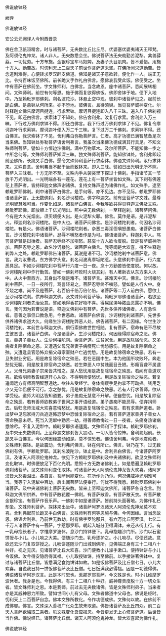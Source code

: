   佛说放钵经  

阙译  

佛说放钵经  

安公云元阙译人今附西晋录  

佛在舍卫祇洹精舍。时与诸菩萨。无央数比丘比丘尼。优婆塞优婆夷诸天王释梵。及阿须伦鬼神龙。诸人非人。无央数悉会坐。佛说菩萨法无央劫勤苦泥犁。禽兽薜荔。一切忧劳。十方布施。金银珍宝车马奴婢。及妻子头目肌肉。皆不爱惜。用施十方人。勤苦故。时忉利天上二百天子前世作菩萨道未坚。在佛所闻求道勤苦。皆念道剧难得。心便转求罗汉辟支佛道。佛知是诸天子意欲转。便化作一人。端正无比。令持百味饭至佛所。前长跪叉手作礼白佛言。愿佛哀我受此饭。佛便受之。坐中有菩萨在佛前坐。字文殊师利。白佛言。当念故恩。座中诸菩萨。悉闻展转相问。文殊师利。前世有何等恩。施于佛而复欲得佛饭。佛即舍钵于地。便下入地中。乃至赖毗罗耶佛刹。刹名波陀沙。钵悬止空中现。彼刹中诸菩萨见之。起前长跪白佛。是悬钵从何所来。亦不堕地。彼佛言。且待须臾。当见菩萨威神变化。尔时释迦文佛告摩诃目揵连。行求索钵。摩诃目揵连即入八千三昧。遍入八千佛刹视不见。即还白佛言。求索钵了不知处。佛告舍利弗。汝复行求索。舍利弗入万三昧。下行过万佛刹求钵不得。即还白佛言。我下行过万佛刹求钵了不见。佛复令摩诃迦叶行求索钵。摩诃迦叶便入万二千三昧。复下过万二千佛刹。求索钵不得。还白佛言。我求索钵了不见。舍利弗白弥勒菩萨言。仁者。高才功德已满智慧备足次当来佛。当知钵处弥勒菩萨语舍利弗言。我虽次当来佛功德成满其行具足。不知文殊师利菩萨。譬如十方恒边沙佛刹。满中万物草木。及尔所菩萨。不能知佛一步之中所念何等。文殊师利菩萨知深三昧。独文殊师利菩萨。能知佛钵处。舍利弗即起前至佛所。长跪叉手白佛。愿令文殊师利菩萨行求索钵。佛语文殊师利。汝行求钵来。文殊自念。舍利弗当不起于坐而致钵来。即入三昧。譬如日出光明无所不照。菩萨入三昧者。十方无所不至。文殊内手从袈裟里下探过十佛刹。手指诸节其一节放千万光明出。一光明端各有一莲花。莲花上有一菩萨坐皆如文殊。其下刹有佛莲花上菩萨者。皆持释迦文佛声谢诸佛。复持文殊声遥为诸佛作礼。如文殊手。逮至赖毗罗耶佛刹。刹中诸菩萨白佛言。是手何等。亦不见边。亦不见际。赖毗罗耶佛语诸菩萨言。上无数佛刹。刹名沙诃楼陀。佛字释迦文。前有坐菩萨字文殊。最尊光明智慧难可当。作变化如是。诸菩萨白佛言。今我等欲共得见释迦文佛及文殊。赖毗罗耶佛。即放额上千亿光明出。照中央无数佛刹。一至释迦刹。诸菩萨问佛。今有是大火光烟出。须臾顷便火出。是火泥犁火耶。佛言。莫作是语。是非泥犁火。释迦刹名沙诃楼陀。是中火也。诸菩萨问佛言。是沙诃楼陀刹者。何因名沙诃楼陀。有是火。佛语诸菩萨。沙诃楼陀刹者。杂恶三毒淫侄嗔怒愚痴。诸菩萨白佛言。沙诃楼陀刹中诸菩萨。忍辱不嗔怒者作是为可。佛语诸菩萨。释迦刹中人。骂詈菩萨轻是挝捶者。菩萨忍辱终不加嗔怒。慈哀十方人欲令度脱。皆是菩萨威神所加。菩萨忍辱之恩。故名沙诃楼陀。诸菩萨白佛言。我等闻是大欢喜。得不生释迦刹弊人之处。赖毗罗耶佛告诸菩萨。莫说是语不可。沙诃楼陀刹中诸菩萨意。佛言。我为汝曹说。东方佛字头意。刹名诃波离摩坻陀惹。头意佛刹中菩萨。行六度悉具足。不如沙诃楼陀刹中菩萨行六度一日一夜。念十方勤苦皆使度脱。何以故。沙诃楼陀刹中作行勤苦。譬如一佛刹坏败时火烧其刹。有人著新衣从东方来入火中。从火中至西方。其身出不烧是难不。诸菩萨言。甚难天中天。佛言。沙诃楼陀刹中菩萨。一日一夜所行。骂詈轻易之。菩萨忍辱终不嗔怒。譬如是人行火中。身不烧之难。尚不及是菩萨。若百倍千倍万倍亿倍。诸菩萨等二万人前白佛。愿欲上至沙诃楼陀刹。供养释迦文佛。及文殊师利菩萨等。赖毗罗耶佛语诸菩萨。若欲至沙诃楼陀刹者先治汝意。譬如地得香花好物不喜。得屎尿涕唾脓血恶露亦不嗔。佛言。我何因为若曹说是语。释迦文佛刹中有菩萨。先世多供养诸佛者。人有急性者。意善之事但口教急用。今世恶故。诸菩萨白佛言。沙诃楼陀刹诸菩萨。先世多供养诸佛求道大久。何缘生沙诃楼陀弊恶人处。佛告诸菩萨。有二因缘。今世生沙诃楼陀刹。本前世与释迦文佛。俱行索佛故世世相随。复有菩萨。宿命有恶不尽故生彼恶世。诸菩萨白佛。今是诸菩萨。生沙诃楼陀刹。何因缘得除宿命之恶。佛言。善男子善女人。生沙诃楼陀刹。索菩萨道。生贫家舍。用是故除宿命恶。又多病者复除宿命之恶。又遭遇父母兄弟妻子病瘦死亡忧愁感伤。用是故复除宿命之殃。又遭逢县官恐怖弃捐父母家室财产亡逃忧愁。用是故复除宿命之殃恶。若有一旦失财业穷厄。用是故复除宿命之殃恶。若在恶国中生。本为他国所攻败坏。奔走愁忧无聊。用是故复除宿命之殃恶。若生弊恶人中贫贱面目丑陋。形癃盲聋不属逮人。父母兄弟妻子宗亲皆共憎之。是人愁忧用是故复除宿命之殃恶。若闻有善道欢喜。欲索明师教告经道开心从受。不得明师便愁忧。用是故复除宿命之殃恶。若复遥闻远方有师高明智慧通达。欲往从受经学。身体病瘦手足拘挛不可动摇。钱用乏少又无伴侣便不可行。念之愁忧。用是故复除宿命之殃恶。若有人行求善师。欲从学受经。道师大明达皆知道要。弟子愚痴无慧意不开解。便自愁忧。用是故复除宿命之殃恶。若有善师欲教弟子世间之事开语经道。弟子愚痴不能忍辱。便弃捐师去。后归念师法戒大欢喜意悔愁忧。用是故复除宿命之殃恶。若有求菩萨道者。卧出梦中见怨家持刀兵追逐怖恐梦中恐懅复除宿命之恶。若有菩萨道家善男子善女人宿命殃恶未尽。死当入泥犁中勤苦一劫。得善师教悔过一日一夜者。头痛身热诸病悉除尽。不复入泥犁中。赖毗罗耶佛语适竟。文殊师利下手探钵。赖毗罗耶佛刹。及中央无央数佛刹。上至释迦文佛刹皆大震动。一切人皆令惊怖。舍利弗起前。长跪叉手白佛言。今以何因缘震动如是。莫不惊恐者。佛语舍利弗。今是地震动者。文殊师利探钵。是故震动。舍利弗问佛言。钵在何所止。佛言。钵乃在下。过无数佛刹有佛。字赖毗罗耶。其刹名波陀沙。钵止是中。舍利弗白佛言。今诸菩萨阿罗汉。及诸天人阿须伦鬼神龙。欲见下方赖毗罗耶佛刹及中央诸佛刹。欲见文殊师利变化取钵。时佛便放足下百亿光明。悉照十方无数诸佛刹土。如是悉遍见赖毗罗耶佛刹诸菩萨。见文殊师利变化取钵。时诸菩萨天人阿须伦鬼神龙皆大欢喜。诸阿罗汉皆大愁毒泪出。各自言。菩萨尚能变化。在所作为乃尔。何况佛威神光明难可当。我等宁入泥犁中百劫。后出闻菩萨法便奉行。何忧不得我愿。赖毗罗耶佛刹中诸菩萨。及中央诸佛刹土菩萨无央数。皆来上至释迦文佛所。诸菩萨各自念言。到释迦文佛所供养。中有菩萨散花覆一佛刹。有菩萨散香。有菩萨散天衣。有菩萨散金银珍宝。有菩萨作音乐声。一佛刹中如是诸菩萨。皆前持头面著地。为佛作礼已却坐。文殊师利菩萨。探钵来出坐中。诸菩萨阿罗汉诸天人阿须伦鬼神龙莫不欢喜。舍利弗起前长跪叉手白佛言。文殊师利有何等恩施与佛。今何因缘。言当念故恩。佛语舍利弗。乃前世无数劫。时有佛字罗陀那只。有六万比丘阿罗汉。七亿二千万人诸菩萨中有一菩萨。字惹那罗耶。朝起入城分卫得满钵。来还从街上行。有一乳母抱长者子。字惟摩罗波休。息沙门持钵便下。乳母抱趣沙门所。沙门以石蜜饼授与小儿。小儿啖之大美。便随沙门去。乳母逐护之。小儿啖尽。尽便还故。意欲还去沙门复取饼授之。儿啖饼逐随沙门出城到佛所。见佛端正身有三十二相八十种好。视之无厌。见诸菩萨比丘大欢喜。沙门便教小儿澡手漱口。便持钵饼与小儿令饭佛。汝今得安隐后得其福。小儿取授钵饼。持至佛前。以手接饼著佛钵中。复过与诸菩萨比丘僧。皆悉满足食饱饼钵如故。如是饭佛菩萨及比丘僧七日。小儿大欢喜。自说我日持一饼饭佛菩萨及比丘僧。七日饭满我必得福。因是一功德得佛。佛语诸菩萨阿罗汉言。此是本时恩也。惹那罗耶菩萨。今文殊是也。时小儿维摩罗波休者。我身是也。今我得佛。有三十二相八十种好。威神尊贵度脱十方一切众生者。皆文殊师利之恩。本是我师。前过去无央数诸佛。皆是文殊师利弟子。当来者亦是其威神恩力所致。譬如世间小儿有父母。文殊者佛道中父母也。佛说是经时。忉利天上二百菩萨自念。佛本文殊所教化。令作功德成佛。文殊何以故。在佛前不成佛耶。佛言。文殊深入善权广化众生故未取道。佛告诸菩萨及比丘四众。前二百天人菩萨欲悔取二乘者。见文殊变化吾应报恩。今皆更发无上心修菩萨道。后世皆当作佛。佛说经已。诸菩萨比丘僧。诸天人阿须伦鬼神龙。皆大欢喜起为佛作礼。  

佛说放钵经  
